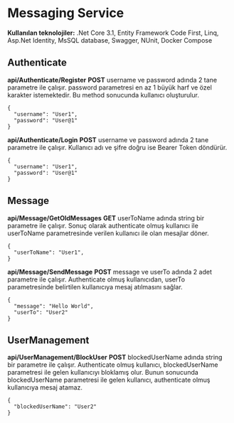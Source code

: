 # Messaging Service
**Kullanılan teknolojiler:** .Net Core 3.1, Entity Framework Code First, Linq, Asp.Net Identity, MsSQL database, Swagger, NUnit, Docker Compose 



## Authenticate
**api/Authenticate/Register**
**POST**
username ve password adında 2 tane parametre ile çalışır. password parametresi en az 1 büyük harf ve özel karakter istemektedir. Bu method sonucunda kullanıcı oluşturulur.
```
{
  "username": "User1",
  "password": "User@1"
}
```


**api/Authenticate/Login**
**POST**
username ve password adında 2 tane parametre ile çalışır. Kullanıcı adı ve şifre doğru ise Bearer Token döndürür.
```
{
  "username": "User1",
  "password": "User@1"
}
```



## Message
**api/Message/GetOldMessages**
**GET**
userToName adında string bir parametre ile çalışır. Sonuç olarak authenticate olmuş kullanıcı ile userToName parametresinde verilen kullanıcı ile olan mesajlar döner.
```
{
  "userToName": "User1",
}
```


**api/Message/SendMessage**
**POST**
message ve userTo adında 2 adet parametre ile çalışır. Authenticate olmuş kullanıcıdan, userTo parametresinde belirtilen kullanıcıya mesaj atılmasını sağlar.

```
{
  "message": "Hello World",
  "userTo": "User2"
}
```
## UserManagement
**api/UserManagement/BlockUser**
**POST**
blockedUserName adında string bir parametre ile çalışır. Authenticate olmuş kullanıcı, blockedUserName parametresi ile gelen kullanıcıyı bloklamış olur. Bunun sonucunda blockedUserName parametresi ile gelen kullanıcı, authenticate olmuş kullanıcıya mesaj atamaz.

```
{
  "blockedUserName": "User2"
}
```

